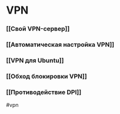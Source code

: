 # VPN 

### [[Cвой VPN-сервер]]

### [[Автоматическая настройка VPN]]

### [[VPN для Ubuntu]]

### [[Обход блокировки VPN]]

### [[Противодействие DPI]]


#vpn